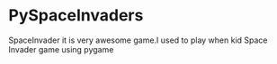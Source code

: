 # PySpaceInvaders 
SpaceInvader it is very awesome game.I used to play when  kid
  Space Invader game using pygame 
